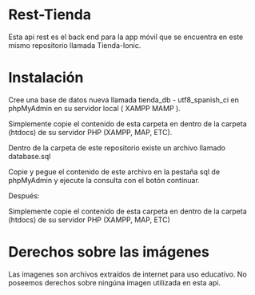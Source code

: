 # Rest-Tienda

Esta api rest es el back end para la app móvil que se encuentra en este mismo repositorio llamada Tienda-Ionic.


# Instalación

Cree una base de datos nueva llamada tienda_db - utf8_spanish_ci en phpMyAdmin en su servidor local ( XAMPP MAMP ).

Simplemente copie el contenido de esta carpeta en dentro de la carpeta (htdocs) de su servidor PHP  (XAMPP, MAP, ETC).

Dentro de la carpeta de este repositorio existe un archivo llamado database.sql

Copie y pegue el contenido de este archivo en la pestaña sql de phpMyAdmin y ejecute la consulta con el botón continuar.

Después:

Simplemente copie el contenido de esta carpeta en dentro de la carpeta (htdocs) de su servidor PHP  (XAMPP, MAP, ETC)


# Derechos sobre las imágenes

Las imagenes son archivos extraídos de internet para uso educativo.
No poseemos derechos sobre ningúna imagen utilizada en esta api.
